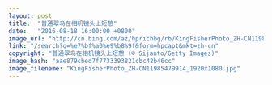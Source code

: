 ```yaml
---
layout: post
title:  "普通翠鸟在相机镜头上短憩"
date:   "2016-08-18 16:00:00 +0800"
image_url: "http://cn.bing.com/az/hprichbg/rb/KingFisherPhoto_ZH-CN11985479914_1920x1080.jpg"
link: "/search?q=%e7%bf%a0%e9%b8%9f&form=hpcapt&mkt=zh-cn"
copyright: "普通翠鸟在相机镜头上短憩 (© Sijanto/Getty Images)"
image_hash: "aae879cbed7f7733393821cbc42b46cc"
image_filename: "KingFisherPhoto_ZH-CN11985479914_1920x1080.jpg"
---
```

